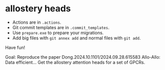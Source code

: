 # allostery heads

* Actions are in `.actions`.
* Git commit templates are in `.commit_templates`.
* Use `prepare.exe` to prepare your migrations.
* Add big files with `git annex add` and normal files with `git add`.

Have fun!

Goal: 
Reproduce the paper Dong.2024.10.1101/2024.09.28.615583 Allo-Allo: Data efficient...
Get the allostery attention heads for a set of GPCRs.
